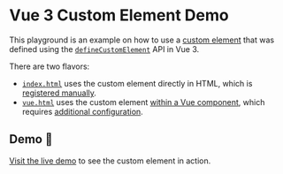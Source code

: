 [defineCustomElement]: https://v3.vuejs.org/guide/web-components.html#definecustomelement
[custom element]: https://developer.mozilla.org/en-US/docs/Web/Web_Components/Using_custom_elements
[demo]: https://vue-custom-element-example.netlify.app
[vue demo]: https://vue-custom-element-example.netlify.app/vue.html
[registered manually]: https://github.com/ElMassimo/vue-custom-element-example/blob/main/playground/main.ts#L5
[within a Vue component]: https://github.com/ElMassimo/vue-custom-element-example/blob/main/playground/App.vue#L3
[additional configuration]: https://github.com/ElMassimo/vue-custom-element-example/blob/main/playground/vite.config.ts#L13

# Vue 3 Custom Element Demo

This playground is an example on how to use a [custom element] that was defined using the [`defineCustomElement`][defineCustomElement] API in Vue 3.

There are two flavors:

- [`index.html`][demo] uses the custom element directly in HTML, which is [registered manually].
- [`vue.html`][vue demo] uses the custom element [within a Vue component], which requires [additional configuration].

## Demo 🚀

[Visit the live demo][demo] to see the custom element in action.
